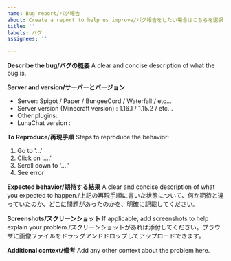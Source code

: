 ```yaml
---
name: Bug report/バグ報告
about: Create a report to help us improve/バグ報告をしたい場合はこちらを選択してください
title: ''
labels: バグ
assignees: ''

---
```


**Describe the bug/バグの概要**
A clear and concise description of what the bug is.

**Server and version/サーバーとバージョン**
- Server: Spigot / Paper / BungeeCord / Waterfall / etc...
- Server version (Minecraft version) : 1.16.1 / 1.15.2 / etc...
- Other plugins: 
- LunaChat version : 

**To Reproduce/再現手順**
Steps to reproduce the behavior:
1. Go to '...'
2. Click on '....'
3. Scroll down to '....'
4. See error

**Expected behavior/期待する結果**
A clear and concise description of what you expected to happen./上記の再現手順に書いた状態について、何か期待と違っていたのか、どこに問題があったのかを、明確に記載してください。

**Screenshots/スクリーンショット**
If applicable, add screenshots to help explain your problem./スクリーンショットがあれば添付してください。ブラウザに画像ファイルをドラッグアンドドロップしてアップロードできます。

**Additional context/備考**
Add any other context about the problem here.
